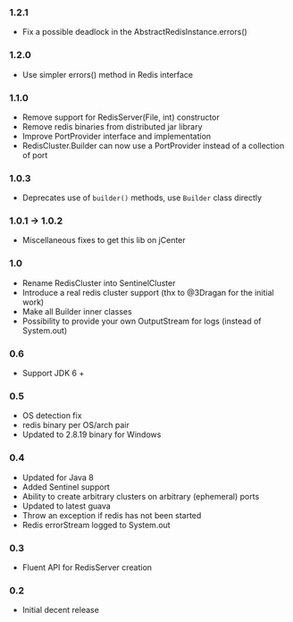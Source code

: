 ### 1.2.1

 * Fix a possible deadlock in the AbstractRedisInstance.errors()

### 1.2.0

 * Use simpler errors() method in Redis interface

### 1.1.0

 * Remove support for RedisServer(File, int) constructor
 * Remove redis binaries from distributed jar library
 * Improve PortProvider interface and implementation
 * RedisCluster.Builder can now use a PortProvider instead of a collection of port

### 1.0.3

 * Deprecates use of `builder()` methods, use `Builder` class directly

### 1.0.1 -> 1.0.2
 * Miscellaneous fixes to get this lib on jCenter 

### 1.0
 * Rename RedisCluster into SentinelCluster
 * Introduce a real redis cluster support (thx to @3Dragan for the initial work)
 * Make all Builder inner classes
 * Possibility to provide your own OutputStream for logs (instead of System.out)

### 0.6
 * Support JDK 6 +

### 0.5
 * OS detection fix
 * redis binary per OS/arch pair
 * Updated to 2.8.19 binary for Windows

### 0.4 
 * Updated for Java 8
 * Added Sentinel support
 * Ability to create arbitrary clusters on arbitrary (ephemeral) ports
 * Updated to latest guava 
 * Throw an exception if redis has not been started
 * Redis errorStream logged to System.out

### 0.3
 * Fluent API for RedisServer creation

### 0.2
 * Initial decent release
